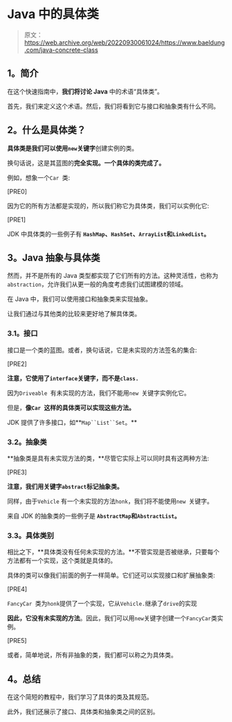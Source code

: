 # Java 中的具体类

> 原文：<https://web.archive.org/web/20220930061024/https://www.baeldung.com/java-concrete-class>

## **1。简介**

在这个快速指南中，**我们将讨论 Java** 中的术语“具体类”。

首先，我们来定义这个术语。然后，我们将看到它与接口和抽象类有什么不同。

## **2。什么是具体类？**

**具体类是我们可以使用`new`关键字**创建实例的类。

换句话说，这是其蓝图的**完全实现。一个具体的类完成了。**

例如，想象一个`Car `类:

[PRE0]

因为它的所有方法都是实现的，所以我们称它为具体类，我们可以实例化它:

[PRE1]

JDK 中具体类的一些例子有 **`HashMap`、`HashSet`、`ArrayList`和`LinkedList`。**

## **3。Java 抽象与具体类**

然而，并不是所有的 Java 类型都实现了它们所有的方法。这种灵活性，也称为`abstraction`，允许我们从更一般的角度考虑我们试图建模的领域。

在 Java 中，我们可以使用接口和抽象类来实现抽象。

让我们通过与其他类的比较来更好地了解具体类。

### **3.1。接口**

接口是一个类的蓝图。或者，换句话说，它是未实现的方法签名的集合:

[PRE2]

**注意，它使用了`interface`关键字，而不是`class.`**

因为`Driveable `有未实现的方法，我们不能用`new `关键字实例化它。

但是，**像`Car `这样的具体类可以实现这些方法。**

JDK 提供了许多接口，如**`Map``List``Set`。**

### **3.2。抽象类**

**抽象类是具有未实现方法的类，**尽管它实际上可以同时具有这两种方法:

[PRE3]

**注意，我们用关键字`abstract`标记抽象类。**

同样，由于`Vehicle` 有一个未实现的方法`honk`，我们将不能使用`new `关键字。

来自 JDK 的抽象类的一些例子是 **`AbstractMap`和`AbstractList`。**

### **3.3。具体类别**

相比之下，**具体类没有任何未实现的方法。**不管实现是否被继承，只要每个方法都有一个实现，这个类就是具体的。

具体的类可以像我们前面的例子一样简单。它们还可以实现接口和扩展抽象类:

[PRE4]

`FancyCar `类为`honk`提供了一个实现，它从`Vehicle.`继承了`drive`的实现

**因此，它没有未实现的方法**。因此，我们可以用`new`关键字创建一个`FancyCar`类实例。

[PRE5]

或者，简单地说，所有非抽象的类，我们都可以称之为具体类。

## **4。总结**

在这个简短的教程中，我们学习了具体的类及其规范。

此外，我们还展示了接口、具体类和抽象类之间的区别。